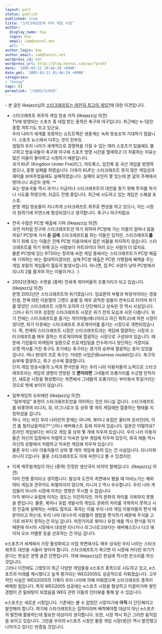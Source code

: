 ```yaml
---
layout: post
status: publish
published: true
title: "스타크래프트와 우리 게임 시장"
author:
  display_name: Kay
  login: Kay
  email: iam@hannal.net
  url: ''
author_login: Kay
author_email: iam@hannal.net
wordpress_id: 547
wordpress_url: http://blog.hannal.com/wp/?p=547
date: '2005-03-21 10:46:29 +0900'
date_gmt: '2005-03-21 01:46:29 +0900'
categories:
- "essay"
tags: []
permalink: "/2005/3/659"
---
```

<p>- 본 글은 likejazz님의 <a href="http://www.likejazz.com/29633.html">스타크래프트는 여전히 최고의 게임?</a>에 대한 이견입니다.</p>
<ul>
<li /> 스타크래프트 위주의 게임 방송 지적 (likejazz님 의견)<br />
TV에 방영되는 스포츠 중 대접 받는 종목은 축구와 야구입니다. 최근에는 k-1같은 종합 격투기도 뜨고 있군요.<br />
우리 나라가 세계를 호령하는 쇼트트랙은 생중계는 녹화 방송조차 기대하기 힘듭니다. 스포츠 뉴스에서 다루는 것이 전부죠.<br />
엄밀히 우리 나라가 세계적으로 경쟁력을 가질 수 있는 여러 스포츠가 있음에도 불구하고 방송국들이 축구와 야구에 스포츠 방영 시간을 할애하고 더 치중하는 이유는 많은 이들이 좋아하고 시청하기 때문입니다.<br />
과거 KUF (Kingdom Under Fire)리그, 아트록스, 임진록 등 국산 게임을 방영하였으나, 흥행 실패를 하였습니다. 더욱이 KUF는 스타크래프트 못지 않은 게임성과 재미를 보여주었음에도 실패하였습니다. 실패의 요인이 몇 있는데 본 글의 주제에서 벗어나니 과감히 생략. ^^<br />
요는 방송국들 역시 과거나 지금이나 스타크래프트의 대안을 찾기 위해 투자를 하거나 시도를 하였으며, 지금도 진행 중입니다. 최근에 시도하고 있는 게임은 스폐셜 포스죠.<br />
분명 게임 방송들이 지나치게 스타크래프트 위주로 편성을 하고 있으나, 이는 시장이 원하기에 자연스레 형성되었다고 생각합니다. 축구나 야구처럼요.</p>
<li /> 전국 수많은 PC방 매출에 기여 (likejazz님 의견)<br />
과연 저처럼 친구와 스타크래프트</b>만</b> 하기 위하여 PC방에 가는 이들이 얼마나 많을까요? PC방에 가서 <b>온 김에</b> 스타크래프트를 하는 이들은 있지만, 스타크래프트<b>를</b> 하기 위해 오는 이들은 전체 PC방 이용자에서 많은 비율을 차지하지 않습니다. 스타크래프트를 하기 위해 오는 사람보다 카트라이더 하러 오는 사람이 더 많지요.<br />
물론 PC방에 있는 RTS라는 장르에 속한 게임 중에서는 스타크래프트가 PC방 매출에 기여하는 바는 절대적이겠지만, 실제 PC방 매출은 PC방 가맹점에 혜택을 주는 게임 포털의 게임들이 월등히 발생시킵니다. 아니면, 집 PC 사양이 낮아 PC방에서 리니지 2를 즐겨야 하는 이들이거나. :)</p>
<li /> 2002년경에는 수명을 (중략) 전세계 게이머들의 조롱거리가 되고 있습니다. (likejazz님 의견)<br />
분명 2002년은 스타크래프트의 위기였습니다. 임요환의 부활과 박정석이라는 영웅 탄생, 천재 테란 이윤열의 그랜드 슬램 등 매우 굵직한 일들이 연속으로 터지며 위기를 맞았던 스타크래프트 시장이 오히려 더 단단해지고 성숙된 것 역시 사실입니다.<br />
그러나 위기 이후 성장한 스타크래프트 시장은 위기 전의 모습과 사뭇 다릅니다. 위기 전에는 스타크래프트을 즐기는 게이머들(매니아라고 하긴 뭐하고)에 의한 시장이었다면, 위기 이후에는 스타크래프트 프로게이머를 즐기는 시장으로 개편되었습니다. 즉, 현재의 스타크래프트 시장은 스타크래프트라는 게임에 열광하는 시장과 스타크래프트를 매우 잘하는 프로게이머에 열광하는 시장으로 구성되어 있습니다. 때문에 기업들이 마케팅의 일환으로 프로게임팀을 인수하거나 창단하는 거겠지요.<br />
오랜 역사를 가진 축구도 초기에는 축구라는 경기의 승부에 열광하는 층이 있었을 겁니다. 허나 현대의 프로 축구는 거대한 사업군(Business model)입니다. 축구의 승부에 열광하고, 축구 선수에 열광합니다.<br />
단지 게임 방송사들의 노력과 편식만을 하는 우리 나라 이용자들의 노력으로 스타크래프트라는 게임의 생명이 연장된 것 <b>뿐이라면</b> 그네들의 조롱거리를 수긍할 만하지만, 새로운 시장을 형성했다는 측면에서 그네들의 조롱거리는 부러워서 투덜거리는 것으로 밖에 보이지 않습니다.</p>
<li />일부게임의 소비에만 (likejazz님 의견)<br />
"일부게임" 표현이 스타크래프트만을 의미하는 것은 아니실 겁니다. 스타크래프트를 비롯하여 리니지, 뮤, 라그나로크 등 상위 몇 개의 게임에만 열중하는 형태를 지칭하셨을 겁니다.<br />
허나, 이는 비단 우리 나라만의 문제는 아니며, 북미나 유럽은 울티마 온라인(아, 이건 좀 철지났을까요?^^;)이나 에버퀘스트 등에 치우쳐 있습니다. 일본은 어떨까요? 온라인 게임보다는 비디오 게임 중 상위 몇 개에 치우져 있습니다. 우리 나라 이용자들은 자신의 입장에서 저렴하고 익숙한 일부 게임에 치우쳐 있듯이, 외국 애들 역시 자신의 상황에서 저렴하고 익숙한 게임에 치우쳐 있습니다.<br />
물론 우리 나라 이용자들이 상위 몇 개의 게임에 쏠려 있는 건 사실입니다. 리니지와 리니지 2입니다. 물론 스타크래프트도 이에 속한다고 볼 수 있겠지만.</p>
<li />이제 캐주얼게임이 아닌 (중략) 진정한 생산국이 되어야 할때입니다.   (likejazz님 의견)<br />
이미 진행 중이라고 생각합니다. 발상과 도전의 측면에서 봤을 때 마비노기는 해외 여타 게임과 견주어도 뒤떨어지지 않으며, 리니지 2 역시 우수합니다. 우리 나라 게임들이 아시아 시장에 미치는 영향은 무시할 수 없습니다.<br />
아직 북미나 유럽에 미치는 정도는 미진하지만, 아직 문화의 차이를 극복하지 못했을 뿐입니다. 물론, 북미나 유럽 개발사의 게임도 문화의 차이를 극복하지 못하고 시장 진출에 실패하는 사례도 많지요. 혹자는 이를 우리 나라 게임 이용자들의 편식 때문이라고 하는데, 우리 나라 대다수의 사람들이 쌀밥을 편식하기 때문에 주식을 고기로 바꾸지 못하는건 아닐 겁니다. 마찬가지로 북미나 유럽 애들 역시 편식을 하기 때문에 아시아 시장에서 대성한 리니지나 라그나로크보다는 에버퀘스트나 다크 에이지 오브 카멜롯 등을 선호하는 건 아닐 겁니다.
</ul>
<p>e스포츠가 세계에서 가장 활성화되고 사업 측면에서도 매우 성숙된 우리 나라는 스타크래프트 대안을 서둘러 찾아야 합니다. 스타크래프트가 죽으면 이 시장에 커다란 위기가 온다는 현실은 분명 슬픈 단면입니다. 이에 likejazz님은 현실에 직시한 쓴소리를 하신 것입니다.<br />
그러나 이전에도 그랬듯이 최근 다양한 게임들을 e스포츠 종목으로 시도하고 있고, e스포츠의 미래를 제시했다고 높게 평가되는 WEG2005도 성공적으로 치뤄졌습니다. 고무적인 사실은 WEG2005의 기획이 우리 나라에 의해 이뤄졌으며 스타크래프트 종목이 배제된 점입니다. 특히 WEG2005 성공에는 e스포츠 시장을 형성하고 이끌어가며 쌓인 경험이 큰 밑바탕이 되었음을 WEG 관련 이들의 인터뷰를 통해 알 수 있습니다.</p>
<p>e스포츠는 새로운 시장입니다. 기존에는 볼 수 없었던 시장이기에 <b>아직</b> 더 단단해지고 발전해야 합니다. 여기에 스타크래프트는 집착이라며 배척해야할 대상이 아닌 e스포츠의 발전에 활용하는데 필요한 대상이라 생각합니다. 또한, 시장 역시 최근 그러한 움직임을 보이고 있습니다. 그만큼 우리의 e스포츠 시장은 물론 게임 시장(생산) 역시 발전했고 나아가고 있다는 반증일 것입니다.</p>
